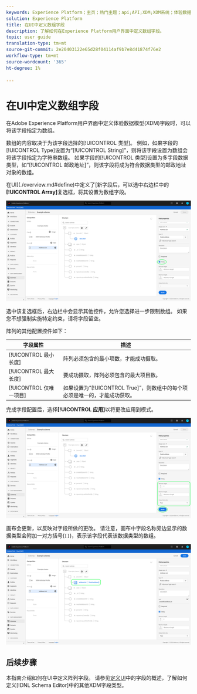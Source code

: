```yaml
---
keywords: Experience Platform；主页；热门主题；api;API;XDM;XDM系统；体验数据模型；数据模型；ui；工作区；数组；字段；
solution: Experience Platform
title: 在UI中定义数组字段
description: 了解如何在Experience Platform用户界面中定义数组字段。
topic: user guide
translation-type: tm+mt
source-git-commit: 2e20403122e65d28f04114af9b7e8d41874f76e2
workflow-type: tm+mt
source-wordcount: '365'
ht-degree: 1%

---
```



# 在UI中定义数组字段

在Adobe Experience Platform用户界面中定义体验数据模型(XDM)字段时，可以将该字段指定为数组。

数组的内容取决于为该字段选择的[!UICONTROL 类型]。 例如，如果字段的[!UICONTROL Type]设置为“[!UICONTROL String]”，则将该字段设置为数组会将该字段指定为字符串数组。 如果字段的[!UICONTROL 类型]设置为多字段数据类型，如“[!UICONTROL 邮政地址]”，则该字段将成为符合数据类型的邮政地址对象的数组。

在UI](./overview.md#define)中定义了[新字段后，可以选中右边栏中的&#x200B;**[!UICONTROL Array]**&#x200B;复选框，将其设置为数组字段。

![](../../images/ui/fields/special/array.png)

选中该复选框后，右边栏中会显示其他控件，允许您选择进一步限制数组。 如果您不想强制实施特定约束，请将字段留空。

阵列的其他配置控件如下：

| 字段属性 | 描述 |
| --- | --- |
| [!UICONTROL 最小长度] | 阵列必须包含的最小项数，才能成功摄取。 |
| [!UICONTROL 最大长度] | 要成功摄取，阵列必须包含的最大项目数。 |
| [!UICONTROL 仅唯一项目] | 如果设置为“[!UICONTROL True]”，则数组中的每个项必须是唯一的，才能成功获取。 |

完成字段配置后，选择&#x200B;**[!UICONTROL 应用]**&#x200B;以将更改应用到模式。

![](../../images/ui/fields/special/array-config.png)

画布会更新，以反映对字段所做的更改。 请注意，画布中字段名称旁边显示的数据类型会附加一对方括号(`[]`)，表示该字段代表该数据类型的数组。

![](../../images/ui/fields/special/array-applied.png)

## 后续步骤

本指南介绍如何在UI中定义阵列字段。 请参见[定义UI](./overview.md#special)中的字段的概述，了解如何定义[!DNL Schema Editor]中的其他XDM字段类型。